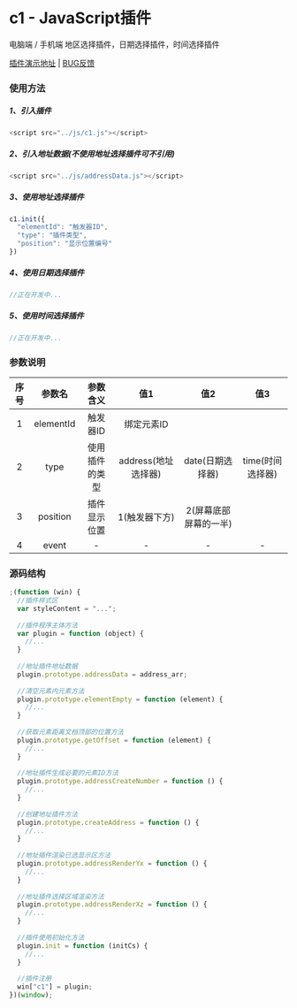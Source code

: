 # c1 - JavaScript插件

电脑端 / 手机端 地区选择插件，日期选择插件，时间选择插件

[插件演示地址](https://fengfanv.github.io/c1/demo/index.html) | [BUG反馈](https://fengfanv.github.io/c1/demo/index.html)

### 使用方法

##### 1、引入插件

```javascript
<script src="../js/c1.js"></script>
```

##### 2、引入地址数据(不使用地址选择插件可不引用)

```javascript
<script src="../js/addressData.js"></script>
```

##### 3、使用地址选择插件

```javascript
c1.init({
  "elementId": "触发器ID",
  "type": "插件类型",
  "position": "显示位置编号"
})
```

##### 4、使用日期选择插件

```javascript
//正在开发中...
```

##### 5、使用时间选择插件

```javascript
//正在开发中...
```

### 参数说明

序号    |参数名    |参数含义    |值1    |值2    |值3
:-----:|:-----:|:-----:|:-----:|:-----:|:-----:
1  |elementId  |触发器ID|绑定元素ID |  |
2  |type  |使用插件的类型|address(地址选择器)|date(日期选择器)|time(时间选择器)
3  |position|插件显示位置|1(触发器下方)|2(屏幕底部屏幕的一半)|
4  |event  |-|-|-|-

### 源码结构
```javascript
;(function (win) {
  //插件样式区
  var styleContent = "...";
  
  //插件程序主体方法
  var plugin = function (object) {
    //...
  }
  
  //地址插件地址数据
  plugin.prototype.addressData = address_arr;
  
  //清空元素内元素方法
  plugin.prototype.elementEmpty = function (element) {
    //...
  }
  
  //获取元素距离文档顶部的位置方法
  plugin.prototype.getOffset = function (element) {
    //...
  }
  
  //地址插件生成必要的元素ID方法
  plugin.prototype.addressCreateNumber = function () {
    //...
  }
  
  //创建地址插件方法
  plugin.prototype.createAddress = function () {
    //...
  }
  
  //地址插件渲染已选显示区方法
  plugin.prototype.addressRenderYx = function () {
    //...
  }
  
  //地址插件选择区域渲染方法
  plugin.prototype.addressRenderXz = function () {
    //...
  }
  
  //插件使用初始化方法
  plugin.init = function (initCs) {
    //...
  }
  
  //插件注册
  win["c1"] = plugin;
})(window);
```
